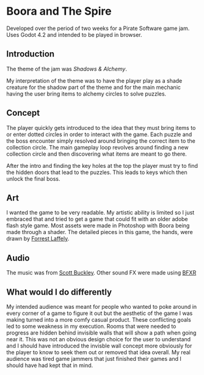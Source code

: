 # Boora and The Spire
Developed over the period of two weeks for a Pirate Software game jam.
Uses Godot 4.2 and intended to be played in browser. 

## Introduction
The theme of the jam was *Shadows & Alchemy*.

My interpretation of the theme was to have the player play as a shade creature for the shadow part of the theme and for the main mechanic having the user bring items to alchemy circles to solve puzzles. 

## Concept
The player quickly gets introduced to the idea that they must bring items to or enter dotted circles in order to interact with the game. Each puzzle and the boss encounter simply resolved around bringing the correct item to the collection circle. The main gameplay loop revolves around finding a new collection circle and then discovering what items are meant to go there.

After the intro and finding the key holes at the top the player must try to find the hidden doors that lead to the puzzles. This leads to keys which then unlock the final boss. 

## Art
I wanted the game to be very readable. My artistic ability is limited so I just embraced that and tried to get a game that could fit with an older adobe flash style game. Most assets were made in Photoshop with Boora being made through a shader. The detailed pieces in this game, the hands, were drawn by [Forrest Laffely](https://forrestlaffely.wixsite.com/forrestlaffely). 

## Audio
The music was from [Scott Buckley](https://www.scottbuckley.com.au/). Other sound FX were made using [BFXR](https://iznaut.itch.io/bfxr)

## What would I do differently 
My intended audience was meant for people who wanted to poke around in every corner of a game to figure it out but the aesthetic of the game I was making turned into a more comfy casual product. These conflicting goals led to some weakness in my execution. Rooms that were needed to progress are hidden behind invisible walls that will show a path when going near it. This was not an obvious design choice for the user to understand and I should have introduced the invisble wall concept more obviously for the player to know to seek them out or removed that idea overall. My real audience was tired game jammers that just finished their games and I should have had kept that in mind. 
